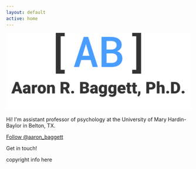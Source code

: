 ```yaml
---
layout: default
active: home
---
```


<div class="logo">
  <img src="images/ab.png" class="img-responsive" alt="Responsive image">
</div>

<div class="welcome">
  <!--- <h1>Aaron R. Baggett, Ph.D.</h1> --->
  <p>Hi! I'm assistant professor of psychology at the University of Mary Hardin-Baylor in Belton, TX.</p>
</div>
    
<div class="homepage-contact">
  <a href="https://twitter.com/aaron_baggett" class="twitter-follow-button" data-show-count="false" data-size="large">Follow @aaron_baggett</a>
  <script>!function(d,s,id){var js,fjs=d.getElementsByTagName(s)[0],p=/^http:/.test(d.location)?'http':'https';if(!d.getElementById(id)){js=d.createElement(s);js.id=id;js.src=p+'://platform.twitter.com/widgets.js';fjs.parentNode.insertBefore(js,fjs);}}(document, 'script', 'twitter-wjs');</script>
  <p>Get in touch!</p>
  <b></b>
  <p>copyright info here</p>
            
</div>
